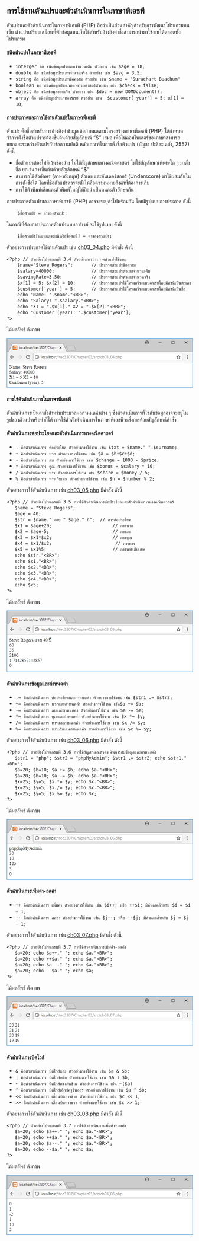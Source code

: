 ## การใช้งานตัวแปรและตัวดำเนินการในภาษาพีเอชพี
ตัวแปรและตัวดำเนินการในภาษาพีเอชพี (PHP) ถือว่าเป็นส่วนสำคัญสำหรับการพัฒนาโปรแกรมบนเว็บ ตัวแปรเปรียบเสมือนที่พักข้อมูลบนเว็บใช้สำหรับอ้างอิงค่าซึ่งสามารถนำมาใช้งานได้ตลอดทั้งโปรแกรม

#### ชนิดตัวแปรในภาษาพีเอชพี
* ```interger คือ ชนิดข้อมูลประเภทจำนวนเต็ม ตัวอย่าง เช่น $age = 18;```
* ```double คือ ชนิดข้อมูลประเภทจำนวนจริง ตัวอย่าง เช่น $avg = 3.5;```
* ```string คือ ชนิดข้อมูลประเภทข้อความ ตัวอย่าง เช่น $name = "Surachart Buachum"```
* ```boolean คือ ชนิดข้อมูลประเภทค่าตรรกศาสตร์ตัวอย่าง เช่น $check = false;```
* ```object คือ ชนิดข้อมูลออบเจ็ค ตัวอย่าง เช่น $doc = new DOMDocument();```
* ```array คือ ชนิดข้อมูลประเภทอาร์เรย์ ตัวอย่าง เช่น  $customer['year'] = 5; x[1] = 10;```

#### การประกาศและการใช้งานตัวแปรในภาษาพีเอชพี
ตัวแปร คือชื่อสำหรับการอ้างอิงค่าข้อมูล ข้อกำหนดตามโครงสร้างภาษาพีเอชพี (PHP) ได้กำหนดว่าการตั้งชื่อตัวแปรจะต้องขึ้นต้นด้วยสัญลักษณ์ “$” เสมอ เพื่อให้คอมไพเลอร์ของภาษาสามารถแยกแยะระหว่างตัวแปรกับข้อความปกติ หลักเกณฑ์ในการตั้งชื่อตัวแปร (บัญชา ปะสีละเดสัง, 2557) ดังนี้
* ชื่อตัวแปรต้องไม่มีเว้นช่องว่าง ไม่ใช้สัญลักษณ์ทางคณิตศาสตร์ ไม่ใช้สัญลักษณ์พิเศษใด ๆ มาตั้งชื่อ ยกเว้นการขึ้นต้นด้วยสัญลักษณ์ “$”
* สามารถใช้ตัวอักษร (ภาษาอังกฤษ) ตัวเลข และอันเดอร์สกอร์ (Underscore) มาใช้ผสมกันในการตั้งชื่อได้ โดยที่ชื่อตัวแปรควรจะตั้งให้สื่อความหมายถึงค่าที่ต้องการเก็บ
* การใช้ตัวพิมพ์เล็กและตัวพิมพ์ใหญ่ให้ถือว่าเป็นคนละตัวอักษรกัน 

การประกาศตัวแปรของภาษาพีเอชพี (PHP) อาจจะระบุค่าไปพร้อมกัน โดยมีรูปแบบการประกาศ ดังนี้
```
    $ชื่อตัวแปร = ค่าของตัวแปร;
```
ในกรณีที่ต้องการประกาศตัวแปรแบบอาร์เรย์ จะใช้รูปแบบ ดังนี้
```
    $ชื่อตัวแปร[หมายเลขดัชนีหรือชื่อดัชนี] = ค่าของตัวแปร;
```

ตัวอย่างการประกาศใช้งานตัวแปร เช่น [ch03_04.php](src/ch03_04.php) มีคำสั่ง ดังนี้
```
<?php // ตัวอย่างโปรแกรมที่ 3.4 ตัวอย่างการประกาศตัวแปรใช้งาน
    $name="Steve Rogers";       // ประกาศตัวแปรข้อความ
    $salary=40000;              // ประกาศตัวแปรตัวเลขจำนวนเต็ม
    $savingRate=3.50;           // ประกาศตัวแปรตัวเลขจำนวนจริง
    $x[1] = 5; $x[2] = 10;      // ประกาศตัวแปรใช้โครงสร้างแบบอาเรย์โดยมีดัชนีเป็นตัวเลข
    $customer['year'] = 5;      // ประกาศตัวแปรใช้โครงสร้างแบบอาเรย์โดยมีดัชนีเป็นชื่อ
    echo "Name: ".$name."<BR>";
    echo "Salary: ".$salary."<BR>";
    echo "X1 = ".$x[1]." X2 = ".$x[2]."<BR>";
    echo "Customer (year): ".$customer['year'];
?>
```

ได้ผลลัพธ์ ดังภาพ

<img src=output/ch03_04.png>

#### การใช้ตัวดำเนินการในภาษาพีเอชพี
ตัวดำเนินการเป็นคำสั่งสำหรับประมวลผลกำหนดค่าต่าง ๆ ซึ่งตัวดำเนินการที่ใช้กับข้อมูลอาจจะอยู่ในรูปของตัวแปรหรือค่าก็ได้ การใช้ตัวตัวดำเนินการในภาษาพีเอชพีจะสั่งการด้วยสัญลักษณ์คำสั่ง

#### ตัวดำเนินการต่อประโยคและตัวดำเนินการทางคณิตศาสตร์
* ```. คือตัวดำเนินการ ต่อประโยค ตัวอย่างการใช้งาน เช่น $txt = $name." ".$surname;```
* ```+ คือตัวดำเนินการ บวก ตัวอย่างการใช้งาน เช่น $a = $b+$c+$d;```
* ```- คือตัวดำเนินการ ลบ ตัวอย่างการใช้งาน เช่น $change = 1000 - $price;```
* ```* คือตัวดำเนินการ คูณ ตัวอย่างการใช้งาน เช่น $bonus = $salary * 10;```
* ```/ คือตัวดำเนินการ หาร ตัวอย่างการใช้งาน เช่น $share = $money / 5;```
* ```% คือตัวดำเนินการ หารเก็บเศษ ตัวอย่างการใช้งาน เช่น $n = $number % 2;```

ตัวอย่างการใช้ตัวดำเนินการ เช่น [ch03_05.php](src/ch03_05.php) มีคำสั่ง ดังนี้
```
<?php // ตัวอย่างโปรแกรมที่ 3.5 การใช้ตัวดำเนินการต่อประโยคและตัวดำเนินการทางคณิตศาสตร์
   $name = "Steve Rogers";   
   $age = 40;
   $str = $name." อายุ ".$age." ปี";  // การต่อประโยค
   $x1 = $age+20;                       // การบวก
   $x2 = $age-5;                        // การลบ
   $x3 = $x1*$x2;                       // การคูณ
   $x4 = $x1/$x2;                        // การหาร
   $x5 = $x1%5;                         // การหารเก็บเศษ
   echo $str."<BR>";
   echo $x1."<BR>";
   echo $x2."<BR>";
   echo $x3."<BR>";
   echo $x4."<BR>";
   echo $x5;
?>
```

ได้ผลลัพธ์ ดังภาพ

<img src=output/ch03_05.png>

#### ตัวดำเนินการข้อมูลและกำหนดค่า
* ```.=	คือตัวดำเนินการ ต่อประโยคและกำหนดค่า ตัวอย่างการใช้งาน เช่น $str1 .= $str2;```
* ```+=	คือตัวดำเนินการ บวกและกำหนดค่า ตัวอย่างการใช้งาน เช่น$a += $b;```
* ```-=	คือตัวดำเนินการ ลบและกำหนดค่า ตัวอย่างการใช้งาน เช่น $a -= $a;```
* ```*=	คือตัวดำเนินการ คูณและกำหนดค่า ตัวอย่างการใช้งาน เช่น $x *= $y;```
* ```/=	คือตัวดำเนินการ หารและกำหนดค่า ตัวอย่างการใช้งาน เช่น $x /= $y;```
* ```%=	คือตัวดำเนินการ หารเก็บเศษกำหนดค่า ตัวอย่างการใช้งาน เช่น $x %= $y;```


ตัวอย่างการใช้ตัวดำเนินการ เช่น [ch03_06.php](src/ch03_06.php) มีคำสั่ง ดังนี้
```
<?php // ตัวอย่างโปรแกรมที่ 3.6 การใช้สัญลักษณ์ตัวดำเนินการกับข้อมูลและกำหนดค่า
   $str1 = "php"; $str2 = "phpMyAdmin"; $str1 .= $str2; echo $str1."<BR>";
   $a=20; $b=10; $a += $b; echo $a."<BR>";
   $a=20; $b=10; $a -= $b; echo $a."<BR>";
   $x=25; $y=5; $x *= $y; echo $x."<BR>";
   $x=25; $y=5; $x /= $y; echo $x."<BR>";
   $x=25; $y=5; $x %= $y; echo $x;
?>
```

ได้ผลลัพธ์ ดังภาพ

<img src=output/ch03_06.png>

#### ตัวดำเนินการเพิ่มค่า-ลดค่า
* ```++	คือตัวดำเนินการ เพิ่มค่า ตัวอย่างการใช้งาน เช่น $i++; หรือ ++$i; มีค่าผลคล้ายกับ $i = $i + 1;```
* ```--	คือตัวดำเนินการ ลดค่า ตัวอย่างการใช้งาน เช่น $j--; หรือ --$j; มีค่าผลคล้ายกับ $j = $j - 1;```

ตัวอย่างการใช้ตัวดำเนินการ เช่น [ch03_07.php](src/ch03_07.php) มีคำสั่ง ดังนี้
```
<?php // ตัวอย่างโปรแกรมที่ 3.7 การใช้ตัวดำเนินการเพิ่มค่า-ลดค่า
   $a=20; echo $a++." "; echo $a."<BR>";
   $a=20; echo ++$a." "; echo $a."<BR>";
   $a=20; echo $a--." "; echo $a."<BR>";
   $a=20; echo --$a." "; echo $a;
?>
```

ได้ผลลัพธ์ ดังภาพ

<img src=output/ch03_07.png>

#### ตัวดำเนินการบิตไวส์
* ```& คือตัวดำเนินการ บิตไวส์และ ตัวอย่างการใช้งาน เช่น $a & $b;```
* ```| คือตัวดำเนินการ บิตไวส์หรือ ตัวอย่างการใช้งาน เช่น $a I $b;```
* ```~ คือตัวดำเนินการ บิตไวส์ตรงกันข้าม ตัวอย่างการใช้งาน เช่น ~($a)```
* ```^ คือตัวดำเนินการ บิตไวส์เอ็กซ์ครูชีพออร์ ตัวอย่างการใช้งาน เช่น $a ^ $b;```
* ```<< คือตัวดำเนินการ เลื่อนบิตทางซ้าย ตัวอย่างการใช้งาน เช่น $c << 1;```
* ```>> คือตัวดำเนินการ เลื่อนบิตทางขวา ตัวอย่างการใช้งาน เช่น $c >> 1;```

ตัวอย่างการใช้ตัวดำเนินการ เช่น [ch03_08.php](src/ch03_08.php) มีคำสั่ง ดังนี้
```
<?php // ตัวอย่างโปรแกรมที่ 3.7 การใช้ตัวดำเนินการเพิ่มค่า-ลดค่า
   $a=20; echo $a++." "; echo $a."<BR>";
   $a=20; echo ++$a." "; echo $a."<BR>";
   $a=20; echo $a--." "; echo $a."<BR>";
   $a=20; echo --$a." "; echo $a;
?>
```

ได้ผลลัพธ์ ดังภาพ

<img src=output/ch03_08.png>